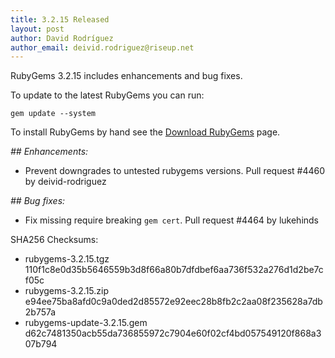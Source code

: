 ```yaml
---
title: 3.2.15 Released
layout: post
author: David Rodríguez
author_email: deivid.rodriguez@riseup.net
---
```


RubyGems 3.2.15 includes enhancements and bug fixes.

To update to the latest RubyGems you can run:

    gem update --system

To install RubyGems by hand see the [Download RubyGems][download] page.


_## Enhancements:_

* Prevent downgrades to untested rubygems versions. Pull request #4460 by
  deivid-rodriguez

_## Bug fixes:_

* Fix missing require breaking `gem cert`. Pull request #4464 by lukehinds


SHA256 Checksums:

* rubygems-3.2.15.tgz  
  110f1c8e0d35b5646559b3d8f66a80b7dfdbef6aa736f532a276d1d2be7cf05c
* rubygems-3.2.15.zip  
  e94ee75ba8afd0c9a0ded2d85572e92eec28b8fb2c2aa08f235628a7db2b757a
* rubygems-update-3.2.15.gem  
  d62c7481350acb55da736855972c7904e60f02cf4bd057549120f868a307b794


[download]: https://rubygems.org/pages/download


